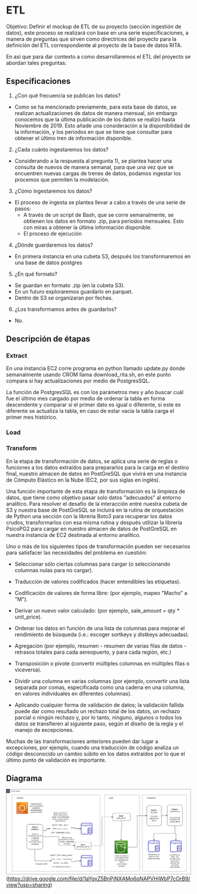 # ETL

Objetivo: Definir el mockup de ETL de su proyecto (sección ingestión de datos), este proceso se realizará con base en una serie especificaciones, a manera de preguntas que sirven como directrices del proyecto para la definición del ETL correspondiente al proyecto de la base de datos RITA.

En así que para dar contexto a como desarrollaremos el ETL del proyecto se abordan tales preguntas:

## Específicaciones
1) ¿Con qué frecuencia se publican los datos?
  - Como se ha mencionado previamente, para esta base de datos, se realizan actualizaciones de datos de manera mensual, sin embargo conocemos que la última publicación de los datos se realizó hasta Noviembre de 2019. Esto añade una consideración a la disponibilidad de la información, y los periodos en que se tiene que consultar para obtener el último tren de información disponible.
2) ¿Cada cuánto ingestaremos los datos?
  - Considerando a la respuesta al pregunta 1), se plantea hacer una consulta de nuevos de manera semanal, para que una vez que se encuentren nuevas cargas de trenes de datos, podamos ingestar los procemos que permiten la modelación.
3) ¿Cómo ingestaremos los datos?
  - El proceso de ingesta se plantea llevar a cabo a través de una serie de pasos:
    * A través de un script de Bash, que se corre semanalmente, se obtienen los datos en formato .zip, para periodos mensuales. Esto con miras a obtener la última información disponible.
    * El proceso de ejecución
4) ¿Dónde guardaremos los datos?
  - En primera instancia en una cubeta S3, después los transformaremos en una base de datos postgres
5) ¿En qué formato?
  - Se guardan en formato .zip (en la cubeta S3). 
  - En un futuro exploraremos guardarlo en parquet.
  - Dentro de S3 se organizaran por fechas.
6) ¿Los transformamos antes de guardarlos?
  - No.

## Descripción de étapas
### Extract
En una instancia EC2  corre programa en python llamado update.py donde semanalmente usando CROM llama download_rita.sh, en este punto compara si hay actualizaciones por medio de PostgresSQL.

La función de PostgresSQL es con los parámetros mes y año buscar cuál fue el último mes cargado por medio de ordenar la tabla en forma descendente y comparar si el primer dato es igual o diferente, si este es diferente se actualiza la tabla, en caso de estar vacía la tabla carga el primer mes histórico.

### Load

### Transform

En la etapa de transformación de datos, se aplica una serie de reglas o funciones a los datos extraídos para prepararlos para la carga en el destino final, nuestro almacen de datos en PostGreSQL que vivirá en una instancia de Cómputo Elástico en la Nube (EC2, por sus siglas en inglés).

Una función importante de esta etapa de transformación es la limpieza de datos, que tiene como objetivo pasar solo datos "adecuados" al entorno analítico. Para resolver el desafío de la interacción entre nuestra cubeta de S3 y nuestra base de PostGreSQL se incluirá en la rutina de orquestación de Python una sección con la librería Boto3 para recuperar los datos crudos, transformarlos con esa misma rutina y después utilizar la librería PsicoPG2 para cargar en nuestro almacen de datos de PostGreSQL en nuestra instancia de EC2 destinada al entorno analítico.

Uno o más de los siguientes tipos de transformación pueden ser necesarios para satisfacer las necesidades del problema en cuestión:

* Seleccionar sólo ciertas columnas para cargar (o seleccionando columnas nulas para no cargar).

* Traducción de valores codificados (hacer entendibles las etiquetas).

*  Codificación de valores de forma libre: (por ejemplo, mapeo "Macho" a "M").
*	Derivar un nuevo valor calculado: (por ejemplo, sale_amount = qty * unit_price).
*   Ordenar los datos en función de una lista de columnas para mejorar el rendimiento de búsqueda (i.e.: escoger sortkeys y distkeys adecuadas).
*   Agregación (por ejemplo, resumen - resumen de varias filas de datos - retrasos totales para cada aereopuerto, y para cada región, etc.)
*    Transposición o pivote (convertir múltiples columnas en múltiples filas o viceversa).
*    Dividir una columna en varias columnas (por ejemplo, convertir una lista separada por comas, especificada como una cadena en una columna, en valores individuales en diferentes columnas).

*   Aplicando cualquier forma de validación de datos; la validación fallida puede dar como resultado un rechazo total de los datos, un rechazo parcial o ningún rechazo y, por lo tanto, ninguno, algunos o todos los datos se transfieren al siguiente paso, según el diseño de la regla y el manejo de excepciones.

 Muchas de las transformaciones anteriores pueden dar lugar a excepciones, por ejemplo, cuando una traducción de código analiza un código desconocido un cambio súbito en los datos extraídos por lo que el último punto de validación es importante.




## Diagrama

![Diagrama de flujo del ETL](images/etl2.png?raw=true "Title")
(https://drive.google.com/file/d/1aYgxZ5BnPjNXAMo6qNAPVHjWbP7cOrB9/view?usp=sharing)
